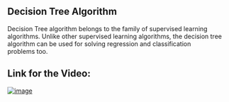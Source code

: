 ## Decision Tree Algorithm

Decision Tree algorithm belongs to the family of supervised learning algorithms. Unlike other supervised learning algorithms, the decision tree algorithm can be used for solving regression and classification problems too.


## Link for the Video:

[![image](https://user-images.githubusercontent.com/63282184/134797499-08503efd-8751-4e45-93c1-dfa0ab97ff50.png)](https://drive.google.com/file/d/11a-X3Vlax3elxuf3Y4tMBi4xn08f0bmx/view?usp=sharing)
